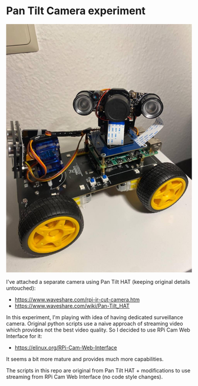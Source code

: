 # Pan Tilt Camera experiment


![Pan Tilt HAT Smart Car](../resources/Pan-Tilt-HAT-smart_car.jpg "Pan Tilt HAT Smart Car")

I've attached a separate camera using Pan Tilt HAT (keeping original details untouched):


- https://www.waveshare.com/rpi-ir-cut-camera.htm 
- https://www.waveshare.com/wiki/Pan-Tilt_HAT


In this experiment, I'm playing with idea of having dedicated surveillance camera. Original python scripts use a naive approach of streaming video which provides not the best video quality. So I decided to use RPi Cam Web Interface for it:

- https://elinux.org/RPi-Cam-Web-Interface

It seems a bit more mature and provides much more capabilities.

The scripts in this repo are original from Pan Tilt HAT + modifications to use streaming from RPi Cam Web Interface (no code style changes).
